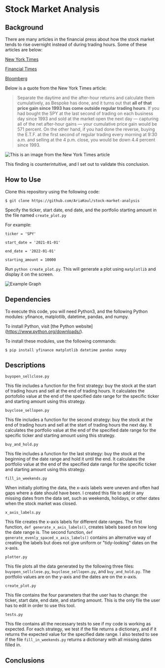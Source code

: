 # Stock Market Analysis 
## Background
There are many articles in the financial press about how the stock market tends to rise overnight instead of during trading hours. Some of these articles are below:

[New York Times](https://www.nytimes.com/2018/02/02/your-money/stock-market-after-hours-trading.html)

[Financial Times](https://www.ft.com/content/1cc17824-3077-4e39-9a99-cbccc83a2251)

[Bloomberg](https://www.bloomberg.com/news/articles/2020-09-17/volatility-bout-puts-outsize-overnight-stock-moves-in-focus)

Below is a quote from the New York Times article:

>Separate the daytime and the after-hour returns and calculate them cumulatively, as Bespoke has done, and it turns out that **all of that price gain since 1993 has come outside regular trading hours**.
If you had bought the SPY at the last second of trading on each business day since 1993 and sold at the market open the next day — capturing all of the net after-hour gains — your cumulative price gain would be 571 percent.
On the other hand, if you had done the reverse, buying the E.T.F. at the first second of regular trading every morning at 9:30 a.m. and selling at the 4 p.m. close, you would be down 4.4 percent since 1993.

![This is an image from the New York Times article](https://i.imgur.com/5jIfi80.png)

This finding is counterintuitive, and I set out to validate this conclusion.

## How to Use
Clone this repository using the following code:

`$ git clone https://github.com/AriaKoul/stock-market-analysis`

Specify the ticker, start date, end date, and the portfolio starting amount in the file named `create_plot.py`

For example: 

`ticker = 'SPY'`

`start_date = '2021-01-01'`

`end_date = '2022-01-01'`

`starting_amount = 10000`

Run `python create_plot.py`. This will generate a plot using `matplotlib` and display it on the screen.

![Example Graph](https://i.imgur.com/cFlZNO2.png)


## Dependencies
To execute this code, you will need Python3, and the following Python modules: yfinance, matplotlib, datetime, pandas, and numpy. 

To install Python, visit [the Python website] (https://www.python.org/downloads/).

To install these modules, use the following commands:

`$ pip install yfinance matplotlib datetime pandas numpy`

## Descriptions
`buyopen_sellclose.py`

This file includes a function for the first strategy: buy the stock at the start of trading hours and sell at the end of trading hours. It calculates the portofolio value at the end of the specified date range for the specific ticker and starting amount using this strategy.  

`buyclose_sellopen.py`

This file includes a function for the second strategy: buy the stock at the end of trading hours and sell at the start of trading hours the next day. It calculates the portfolio value at the end of the specified date range for the specific ticker and starting amount using this strategy. 

`buy_and_hold.py`

This file includes a function for the last strategy: buy the stock at the beginning of the date range and hold it until the end. It calculates the portfolio value at the end of the specified date range for the specific ticker and starting amount using this strategy. 

`fill_in_weekends.py`

When initially plotting the data, the x-axis labels were uneven and often had gaps where a date should have been. I created this file to add in any missing dates from the data set, such as weekends, holidays, or other dates when the stock market was closed. 


`x_axis_labels.py`

This file creates the x-axis labels for different date ranges. The first function, `def generate_x_axis_labels()`, creates labels based on how long the date range is. The second function, `def generate_evenly_spaced_x_axis_labels()` contains an alternative way of creating the labels but does not give uniform or "tidy-looking" dates on the x-axis. 

`plotter.py`

This file plots all the data generated by the following three files: `buyopen_sellclose.py`, `buyclose_sellopen.py`, and `buy_and_hold.py`. The portfolio values are on the y-axis and the dates are on the x-axis. 

`create_plot.py`

This file contains the four parameters that the user has to change: the ticker, start date, end date, and starting amount. This is the only file the user has to edit in order to use this tool. 

`tests.py`

This file contains all the necessary tests to see if my code is working as expected. For each strategy, we test if the file returns a dictionary, and if it returns the expected value for the specified date range. I also tested to see if the file `fill_in_weekends.py` returns a dictionary with all missing dates filled in. 

## Conclusions
